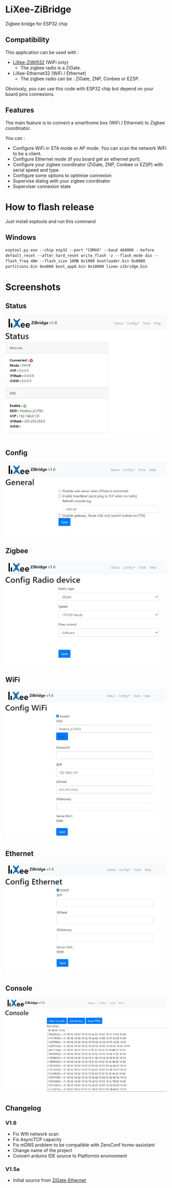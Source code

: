 # LiXee-ZiBridge
Zigbee bridge for ESP32 chip

## Compatibility
This application can be used with :  
* [LiXee-ZiWifi32](https://lixee.fr/produits/41-lixee-ziwifi32-3770014375162.html)  (WiFi only)
    * The zigbee radio is a ZiGate.  
* LiXee-Ethernet32  (WiFi / Ethernet)
    * The zigbee radio can be : ZiGate, ZNP, Conbee or EZSP.
      
Obviously, you can use this code with ESP32 chip but depend on your board pins connexions. 

## Features
The main feature is to connect a smarthome box (WiFi / Ethernet) to Zigbee coordinator.  

You can :  
* Configure WiFi in STA mode or AP mode. You can scan the network WiFi to be a client.  
* Configure Ethernet mode (if you board get an ethernet port).  
* Configure your zigbee coordinator (ZiGate, ZNP, Conbee or EZSP) with serial speed and type.  
* Configure some options to optimise connexion
* Supervise dialog with your zigbee coordinator
* Superviser connexion state
  
# How to flash release
Just install esptools and run this command

## Windows

`esptool.py.exe --chip esp32 --port "COMXX" --baud 460800 --before default_reset --after hard_reset write_flash -z --flash_mode dio --flash_freq 40m --flash_size 16MB 0x1000 bootloader.bin 0x8000 partitions.bin 0xe000 boot_app0.bin 0x10000 lixee-zibridge.bin`

# Screenshots
## Status
![status](https://github.com/fairecasoimeme/LiXee-ZiBridge/blob/master/screenshots/ZiBridge_status.JPG)  
## Config
![status](https://github.com/fairecasoimeme/LiXee-ZiBridge/blob/master/screenshots/ZiBridge_config_general.JPG)  
## Zigbee
![status](https://github.com/fairecasoimeme/LiXee-ZiBridge/blob/master/screenshots/ZiBridge_config_zigbee.JPG)  
## WiFi
![wifi](https://github.com/fairecasoimeme/LiXee-ZiBridge/blob/master/screenshots/ZiBridge_config_Wifi.JPG)
## Ethernet
![Ethernet](https://github.com/fairecasoimeme/LiXee-ZiBridge/blob/master/screenshots/ZiBridge_ethernet.JPG)
## Console
![console](https://github.com/fairecasoimeme/LiXee-ZiBridge/blob/master/screenshots/ZiBridge_consolel.JPG)


## Changelog

### V1.6
* Fix Wifi network scan
* Fix AsyncTCP capacity
* Fix mDNS problem to be compatible with ZeroConf home-assistant
* Change name of the project
* Convert arduino IDE source to PlatformIo environment

### V1.5a
* Initial source from [ZiGate-Ethernet](https://github.com/fairecasoimeme/ZiGate-Ethernet)
